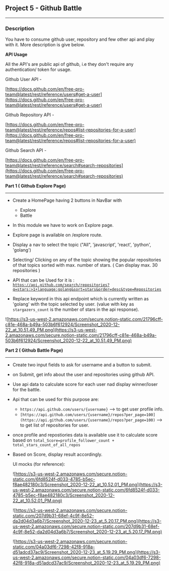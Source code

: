 ## **Project 5 - Github Battle**

---

### **Description**

You have to consume github user, repository and few other api  and play with it. More description is give below. 

**API Usage**

All the API's are public api of github, i.e they don't require any authentication/ token for usage.

Github User API - 

[https://docs.github.com/en/free-pro-team@latest/rest/reference/users#get-a-user](https://docs.github.com/en/free-pro-team@latest/rest/reference/users#get-a-user)

Github Repository API - 

[https://docs.github.com/en/free-pro-team@latest/rest/reference/repos#list-repositories-for-a-user](https://docs.github.com/en/free-pro-team@latest/rest/reference/repos#list-repositories-for-a-user) 

Github Search API -

[https://docs.github.com/en/free-pro-team@latest/rest/reference/search#search-repositories](https://docs.github.com/en/free-pro-team@latest/rest/reference/search#search-repositories)

**Part 1  ( Github Explore Page)**

---

- Create a HomePage having 2 buttons in NavBar with
    - Explore
    - Battle

- In this module we have to work on Explore page.
- Explore page is available on  /explore route.

- Display a nav to select the topic ("All", 'javascript', 'react', 'python', 'golang')
- Selecting/ Clicking on any of the topic showing the popular repositories of that topics sorted with max. number of stars. ( Can display max. 30 repositories )
- API that can be Used for it is :
[`https://api.github.com/search/repositories?q=stars:>1+language:golang&sort=stars&order=desc&type=Repositories`](https://api.github.com/search/repositories?q=stars:%3E1+language:golang&sort=stars&order=desc&type=Repositories)
- Replace keyword in this api endpoint which is currently written as 'golang' with the topic selected by user. (value with key as `stargazers_count` is the number of stars in the api response).

![https://s3-us-west-2.amazonaws.com/secure.notion-static.com/21796cff-c81e-468a-b49a-503b6f612924/Screenshot_2020-12-22_at_10.51.49_PM.png](https://s3-us-west-2.amazonaws.com/secure.notion-static.com/21796cff-c81e-468a-b49a-503b6f612924/Screenshot_2020-12-22_at_10.51.49_PM.png)

**Part 2 ( Github Battle Page)**

---

- Create  two input fields to ask for username and a button to submit.
- on Submit, get info about the user and repositories using github API.
- Use api data to calculate score for each user nad display winner/loser for the battle.

- Api that can be used for this purpose are:
    - `https://api.github.com/users/{username}` —> to get user profile info.
    - `[https://api.github.com/users/{username}/repos?per_page=100](https://api.github.com/users/{username}/repos?per_page=100)` —> to get list of repositories for user.

- once profile and repostiories data is available use it to calculate score based on `total_Score=profile_follower_count + total_stars_count_of_all_repos`

- Based on Score, display  result accordingly.

    UI mocks (for reference):

    ![https://s3-us-west-2.amazonaws.com/secure.notion-static.com/6fd8524f-d033-4785-b5ec-f8ae482180c3/Screenshot_2020-12-22_at_10.52.01_PM.png](https://s3-us-west-2.amazonaws.com/secure.notion-static.com/6fd8524f-d033-4785-b5ec-f8ae482180c3/Screenshot_2020-12-22_at_10.52.01_PM.png)

    ![https://s3-us-west-2.amazonaws.com/secure.notion-static.com/207d9b31-68ef-4c9f-8e52-da2d04d3a6b7/Screenshot_2020-12-23_at_5.20.17_PM.png](https://s3-us-west-2.amazonaws.com/secure.notion-static.com/207d9b31-68ef-4c9f-8e52-da2d04d3a6b7/Screenshot_2020-12-23_at_5.20.17_PM.png)

    ![https://s3-us-west-2.amazonaws.com/secure.notion-static.com/04a03df6-7298-42f8-918a-d51adcd37ac9/Screenshot_2020-12-23_at_5.19.29_PM.png](https://s3-us-west-2.amazonaws.com/secure.notion-static.com/04a03df6-7298-42f8-918a-d51adcd37ac9/Screenshot_2020-12-23_at_5.19.29_PM.png)
